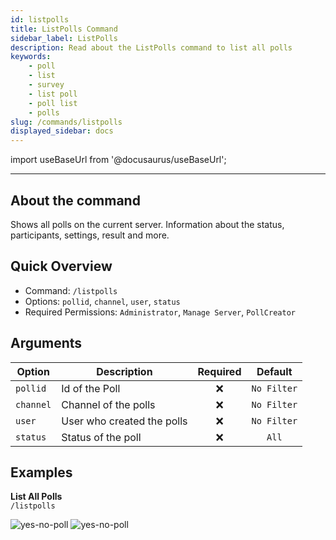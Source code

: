 ```yaml
---
id: listpolls
title: ListPolls Command
sidebar_label: ListPolls
description: Read about the ListPolls command to list all polls
keywords:
    - poll
    - list
    - survey
    - list poll
    - poll list
    - polls
slug: /commands/listpolls
displayed_sidebar: docs
---
```


import useBaseUrl from '@docusaurus/useBaseUrl';

---

## About the command
Shows all polls on the current server. Information about the status, participants, settings, result and more.

## Quick Overview
- Command: `/listpolls`
- Options: `pollid`, `channel`, `user`, `status`
- Required Permissions: `Administrator`, `Manage Server`, `PollCreator`

## Arguments
| Option    | Description                | Required |   Default   |
|-----------|----------------------------|:--------:|:-----------:|
| `pollid`  | Id of the Poll             | &#10060; | `No Filter` |
| `channel` | Channel of the polls       | &#10060; | `No Filter` |
| `user`    | User who created the polls | &#10060; | `No Filter` |
| `status`  | Status of the poll         | &#10060; |    `All`    |

## Examples
**List All Polls**  
`/listpolls`

![yes-no-poll](/images/commands/listpolls-list.png)
![yes-no-poll](/images/commands/listpolls-poll.png)
